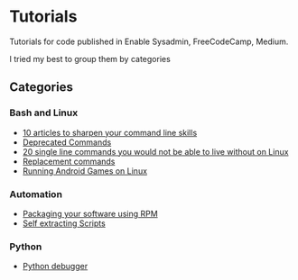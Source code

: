# Tutorials
Tutorials for code published in Enable Sysadmin, FreeCodeCamp, Medium.

I tried my best to group them by categories

## Categories

### Bash and Linux

* [10 articles to sharpen your command line skills](10-articles-to-sharpen-your-command-line-skills.md)
* [Deprecated Commands](DeprecatedCommandsTutorial.md)
* [20 single line commands you would not be able to live without on Linux](20-single-line-commands-you-would-not-be-able-to-live-without-on-Linux.md)
* [Replacement commands](ReplacementCommands/README.md)
* [Running Android Games on Linux](Running-Android-games-on-Linux-with-android-x86/README.md)

### Automation

* [Packaging your software using RPM](Packaging_your_software_using_RPM.md)
* [Self extracting Scripts](SelfExtractingScripts/README.md)

### Python

* [Python debugger](PythonDebugger/README.md)



